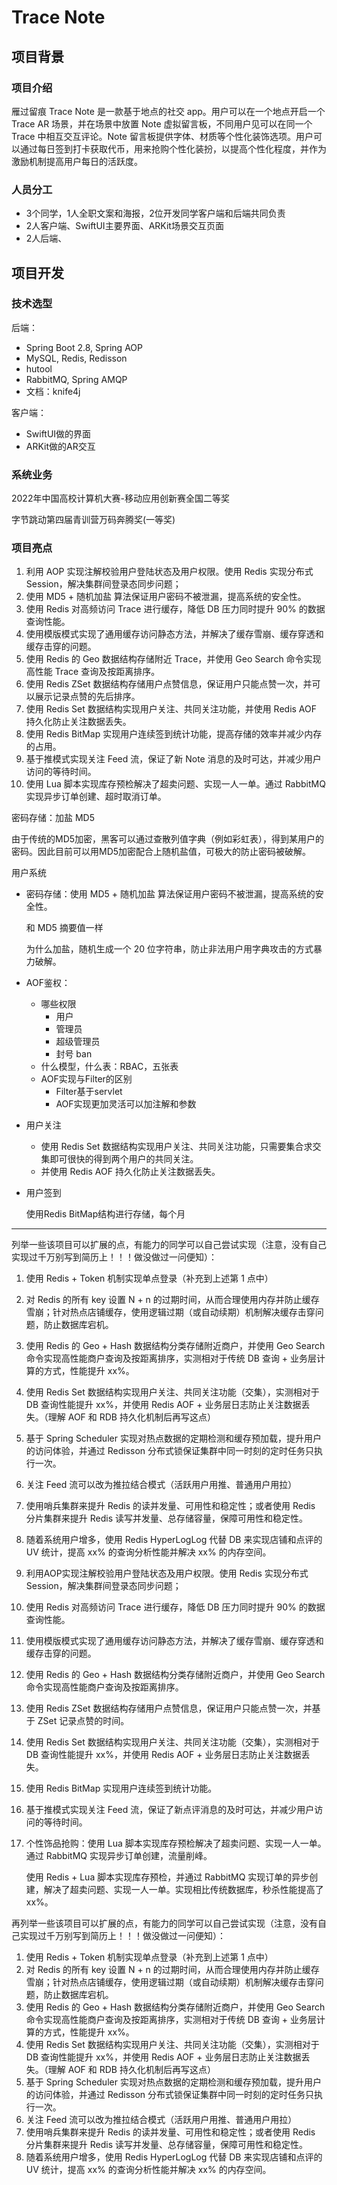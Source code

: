 # Trace Note

## 项目背景

### 项目介绍

雁过留痕 Trace Note 是一款基于地点的社交 app。用户可以在一个地点开启一个 Trace AR 场景，并在场景中放置 Note 虚拟留言板，不同用户见可以在同一个 Trace 中相互交互评论。Note 留言板提供字体、材质等个性化装饰选项。用户可以通过每日签到打卡获取代币，用来抢购个性化装扮，以提高个性化程度，并作为激励机制提高用户每日的活跃度。

### 人员分工

- 3个同学，1人全职文案和海报，2位开发同学客户端和后端共同负责
- 2人客户端、SwiftUI主要界面、ARKit场景交互页面
- 2人后端、

## 项目开发

### 技术选型

后端：

- Spring Boot 2.8, Spring AOP
- MySQL, Redis, Redisson
- hutool
- RabbitMQ, Spring AMQP
- 文档：knife4j

客户端：

- SwiftUI做的界面
- ARKit做的AR交互

### 系统业务





2022年中国高校计算机大赛-移动应用创新赛全国二等奖 

字节跳动第四届青训营万码奔腾奖(一等奖)

### 项目亮点

1. 利用 AOP 实现注解校验用户登陆状态及用户权限。使用 Redis 实现分布式 Session，解决集群间登录态同步问题；
1. 使用 MD5 + 随机加盐 算法保证用户密码不被泄漏，提高系统的安全性。
2. 使用 Redis 对高频访问 Trace 进行缓存，降低 DB 压力同时提升 90% 的数据查询性能。
3. 使用模版模式实现了通用缓存访问静态方法，并解决了缓存雪崩、缓存穿透和缓存击穿的问题。
4. 使用 Redis 的 Geo 数据结构存储附近 Trace，并使用 Geo Search 命令实现高性能 Trace 查询及按距离排序。
5. 使用 Redis ZSet 数据结构存储用户点赞信息，保证用户只能点赞一次，并可以展示记录点赞的先后排序。
6. 使用 Redis Set 数据结构实现用户关注、共同关注功能，并使用 Redis AOF 持久化防止关注数据丢失。
7. 使用 Redis BitMap 实现用户连续签到统计功能，提高存储的效率并减少内存的占用。
8. 基于推模式实现关注 Feed 流，保证了新 Note 消息的及时可达，并减少用户访问的等待时间。
9. 使用 Lua 脚本实现库存预检解决了超卖问题、实现一人一单。通过 RabbitMQ 实现异步订单创建、超时取消订单。

密码存储：加盐 MD5



由于传统的MD5加密，黑客可以通过查散列值字典（例如彩虹表），得到某用户的密码。因此目前可以用MD5加密配合上随机盐值，可极大的防止密码被破解。

用户系统

- 密码存储：使用 MD5 + 随机加盐 算法保证用户密码不被泄漏，提高系统的安全性。

  和 MD5 摘要值一样

  为什么加盐，随机生成一个 20 位字符串，防止非法用户用字典攻击的方式暴力破解。

- AOF鉴权：

  - 哪些权限
    - 用户
    - 管理员
    - 超级管理员
    - 封号 ban
  - 什么模型，什么表：RBAC，五张表
  - AOF实现与Filter的区别
    - Filter基于servlet
    - AOF实现更加灵活可以加注解和参数

- 用户关注

  - 使用 Redis Set 数据结构实现用户关注、共同关注功能，只需要集合求交集即可很快的得到两个用户的共同关注。
  - 并使用 Redis AOF 持久化防止关注数据丢失。

- 用户签到

  使用Redis BitMap结构进行存储，每个月





---



列举一些该项目可以扩展的点，有能力的同学可以自己尝试实现（注意，没有自己实现过千万别写到简历上！！！做没做过一问便知）：

1. 使用 Redis + Token 机制实现单点登录（补充到上述第 1 点中）
2. 对 Redis 的所有 key 设置 N + n 的过期时间，从而合理使用内存并防止缓存雪崩；针对热点店铺缓存，使用逻辑过期（或自动续期）机制解决缓存击穿问题，防止数据库宕机。
3. 使用 Redis 的 Geo + Hash 数据结构分类存储附近商户，并使用 Geo Search 命令实现高性能商户查询及按距离排序，实测相对于传统 DB 查询 + 业务层计算的方式，性能提升 xx%。
4. 使用 Redis Set 数据结构实现用户关注、共同关注功能（交集），实测相对于 DB 查询性能提升 xx%，并使用 Redis AOF + 业务层日志防止关注数据丢失。（理解 AOF 和 RDB 持久化机制后再写这点）
5. 基于 Spring Scheduler 实现对热点数据的定期检测和缓存预加载，提升用户的访问体验，并通过 Redisson 分布式锁保证集群中同一时刻的定时任务只执行一次。
6. 关注 Feed 流可以改为推拉结合模式（活跃用户用推、普通用户用拉）
7. 使用哨兵集群来提升 Redis 的读并发量、可用性和稳定性；或者使用 Redis 分片集群来提升 Redis 读写并发量、总存储容量，保障可用性和稳定性。
8. 随着系统用户增多，使用 Redis HyperLogLog 代替 DB 来实现店铺和点评的 UV 统计，提高 xx% 的查询分析性能并解决 xx% 的内存空间。



1. 利用AOP实现注解校验用户登陆状态及用户权限。使用 Redis 实现分布式 Session，解决集群间登录态同步问题；

2. 使用 Redis 对高频访问 Trace 进行缓存，降低 DB 压力同时提升 90% 的数据查询性能。

3. 使用模版模式实现了通用缓存访问静态方法，并解决了缓存雪崩、缓存穿透和缓存击穿的问题。

4. 使用 Redis 的 Geo + Hash 数据结构分类存储附近商户，并使用 Geo Search 命令实现高性能商户查询及按距离排序。

5. 使用 Redis ZSet 数据结构存储用户点赞信息，保证用户只能点赞一次，并基于 ZSet 记录点赞的时间。

6. 使用 Redis Set 数据结构实现用户关注、共同关注功能（交集），实测相对于 DB 查询性能提升 xx%，并使用 Redis AOF + 业务层日志防止关注数据丢失。

7. 使用 Redis BitMap 实现用户连续签到统计功能。

8. 基于推模式实现关注 Feed 流，保证了新点评消息的及时可达，并减少用户访问的等待时间。

9. 个性饰品抢购：使用 Lua 脚本实现库存预检解决了超卖问题、实现一人一单。通过 RabbitMQ 实现异步订单创建，流量削峰。

   使用 Redis + Lua 脚本实现库存预检，并通过 RabbitMQ 实现订单的异步创建，解决了超卖问题、实现一人一单。实现相比传统数据库，秒杀性能提高了 xx%。



再列举一些该项目可以扩展的点，有能力的同学可以自己尝试实现（注意，没有自己实现过千万别写到简历上！！！做没做过一问便知）：



1. 使用 Redis + Token 机制实现单点登录（补充到上述第 1 点中）
2. 对 Redis 的所有 key 设置 N + n 的过期时间，从而合理使用内存并防止缓存雪崩；针对热点店铺缓存，使用逻辑过期（或自动续期）机制解决缓存击穿问题，防止数据库宕机。
3. 使用 Redis 的 Geo + Hash 数据结构分类存储附近商户，并使用 Geo Search 命令实现高性能商户查询及按距离排序，实测相对于传统 DB 查询 + 业务层计算的方式，性能提升 xx%。
4. 使用 Redis Set 数据结构实现用户关注、共同关注功能（交集），实测相对于 DB 查询性能提升 xx%，并使用 Redis AOF + 业务层日志防止关注数据丢失。（理解 AOF 和 RDB 持久化机制后再写这点）
5. 基于 Spring Scheduler 实现对热点数据的定期检测和缓存预加载，提升用户的访问体验，并通过 Redisson 分布式锁保证集群中同一时刻的定时任务只执行一次。
6. 关注 Feed 流可以改为推拉结合模式（活跃用户用推、普通用户用拉）
7. 使用哨兵集群来提升 Redis 的读并发量、可用性和稳定性；或者使用 Redis 分片集群来提升 Redis 读写并发量、总存储容量，保障可用性和稳定性。
8. 随着系统用户增多，使用 Redis HyperLogLog 代替 DB 来实现店铺和点评的 UV 统计，提高 xx% 的查询分析性能并解决 xx% 的内存空间。

